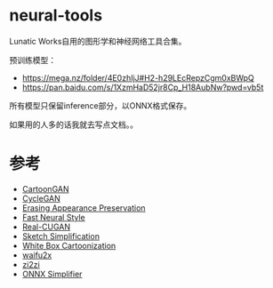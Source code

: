 # neural-tools

Lunatic Works自用的图形学和神经网络工具合集。

预训练模型：
* https://mega.nz/folder/4E0zhIjJ#H2-h29LEcRepzCgm0xBWpQ
* https://pan.baidu.com/s/1XzmHaD52jr8Cp_H18AubNw?pwd=vb5t

所有模型只保留inference部分，以ONNX格式保存。

如果用的人多的话我就去写点文档。。

# 参考

* [CartoonGAN](https://github.com/znxlwm/pytorch-CartoonGAN)
* [CycleGAN](https://github.com/junyanz/pytorch-CycleGAN-and-pix2pix)
* [Erasing Appearance Preservation](https://github.com/lllyasviel/AppearanceEraser)
* [Fast Neural Style](https://github.com/abhiskk/fast-neural-style)
* [Real-CUGAN](https://github.com/bilibili/ailab)
* [Sketch Simplification](https://github.com/bobbens/sketch_simplification)
* [White Box Cartoonization](https://github.com/SystemErrorWang/White-box-Cartoonization)
* [waifu2x](https://github.com/nagadomi/waifu2x)
* [zi2zi](https://github.com/kaonashi-tyc/zi2zi)
* [ONNX Simplifier](https://github.com/daquexian/onnx-simplifier)
